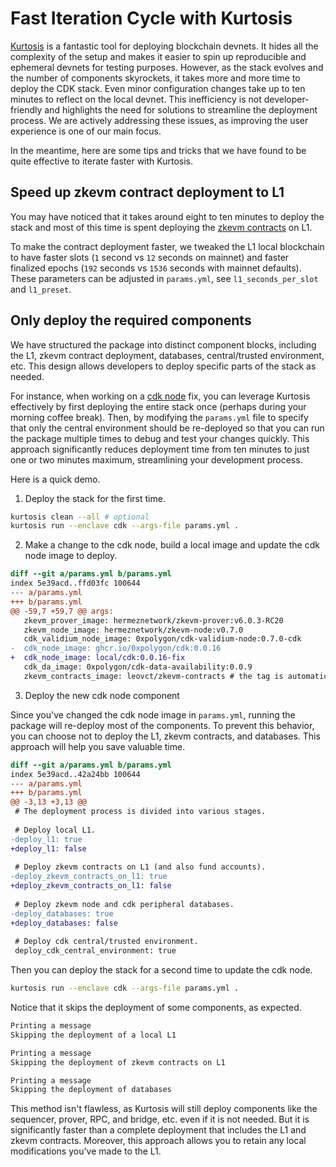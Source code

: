 # Fast Iteration Cycle with Kurtosis

[Kurtosis](https://github.com/kurtosis-tech/kurtosis/) is a fantastic tool for deploying blockchain devnets. It hides all the complexity of the setup and makes it easier to spin up reproducible and ephemeral devnets for testing purposes. However, as the stack evolves and the number of components skyrockets, it takes more and more time to deploy the CDK stack. Even minor configuration changes take up to ten minutes to reflect on the local devnet. This inefficiency is not developer-friendly and highlights the need for solutions to streamline the deployment process. We are actively addressing these issues, as improving the user experience is one of our main focus.

In the meantime, here are some tips and tricks that we have found to be quite effective to iterate faster with Kurtosis.

## Speed up zkevm contract deployment to L1

You may have noticed that it takes around eight to ten minutes to deploy the stack and most of this time is spent deploying the [zkevm contracts](https://github.com/0xPolygonHermez/zkevm-contracts) on L1.

To make the contract deployment faster, we tweaked the L1 local blockchain to have faster slots (`1` second vs `12` seconds on mainnet) and faster finalized epochs (`192` seconds vs `1536` seconds with mainnet defaults). These parameters can be adjusted in `params.yml`, see `l1_seconds_per_slot` and `l1_preset`.

## Only deploy the required components

We have structured the package into distinct component blocks, including the L1, zkevm contract deployment, databases, central/trusted environment, etc. This design allows developers to deploy specific parts of the stack as needed.

For instance, when working on a [cdk node](https://github.com/0xPolygon/cdk) fix, you can leverage Kurtosis effectively by first deploying the entire stack once (perhaps during your morning coffee break). Then, by modifying the `params.yml` file to specify that only the central environment should be re-deployed so that you can run the package multiple times to debug and test your changes quickly. This approach significantly reduces deployment time from ten minutes to just one or two minutes maximum, streamlining your development process.

Here is a quick demo.

1. Deploy the stack for the first time.

```bash
kurtosis clean --all # optional
kurtosis run --enclave cdk --args-file params.yml .
```

2. Make a change to the cdk node, build a local image and update the cdk node image to deploy.

```diff
diff --git a/params.yml b/params.yml
index 5e39acd..ffd03fc 100644
--- a/params.yml
+++ b/params.yml
@@ -59,7 +59,7 @@ args:
   zkevm_prover_image: hermeznetwork/zkevm-prover:v6.0.3-RC20
   zkevm_node_image: hermeznetwork/zkevm-node:v0.7.0
   cdk_validium_node_image: 0xpolygon/cdk-validium-node:0.7.0-cdk
-  cdk_node_image: ghcr.io/0xpolygon/cdk:0.0.16
+  cdk_node_image: local/cdk:0.0.16-fix
   cdk_da_image: 0xpolygon/cdk-data-availability:0.0.9
   zkevm_contracts_image: leovct/zkevm-contracts # the tag is automatically replaced by the value of /zkevm_rollup_fork_id/
```

3. Deploy the new cdk node component

Since you've changed the cdk node image in `params.yml`, running the package will re-deploy most of the components. To prevent this behavior, you can choose not to deploy the L1, zkevm contracts, and databases. This approach will help you save valuable time.

```diff
diff --git a/params.yml b/params.yml
index 5e39acd..42a24bb 100644
--- a/params.yml
+++ b/params.yml
@@ -3,13 +3,13 @@
 # The deployment process is divided into various stages.
 
 # Deploy local L1.
-deploy_l1: true
+deploy_l1: false
 
 # Deploy zkevm contracts on L1 (and also fund accounts).
-deploy_zkevm_contracts_on_l1: true
+deploy_zkevm_contracts_on_l1: false
 
 # Deploy zkevm node and cdk peripheral databases.
-deploy_databases: true
+deploy_databases: false
 
 # Deploy cdk central/trusted environment.
 deploy_cdk_central_environment: true
```

Then you can deploy the stack for a second time to update the cdk node.

```bash
kurtosis run --enclave cdk --args-file params.yml .
```

Notice that it skips the deployment of some components, as expected.

```bash
Printing a message
Skipping the deployment of a local L1

Printing a message
Skipping the deployment of zkevm contracts on L1

Printing a message
Skipping the deployment of databases
```

This method isn't flawless, as Kurtosis will still deploy components like the sequencer, prover, RPC, and bridge, etc. even if it is not needed. But it is significantly faster than a complete deployment that includes the L1 and zkevm contracts. Moreover, this approach allows you to retain any local modifications you've made to the L1.
